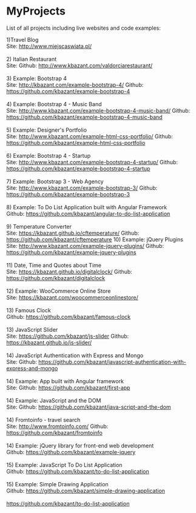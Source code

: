 # MyProjects
List of all projects including live websites and code examples:

1)Travel Blog 
<br />
Site: http://www.miejscaswiata.pl/
<br />
<br />
2) Italian Restaurant
<br />
Site: Github: http://www.kbazant.com/valdorciarestaurant/
<br />
<br />
3) Example: Bootstrap 4
<br />
Site: http://kbazant.com/example-bootstrap-4/ Github: https://github.com/kbazant/example-bootstrap-4
<br />
<br />
4) Example: Bootstrap 4 - Music Band
<br />
Site: http://www.kbazant.com/example-bootstrap-4-music-band/ Github: https://github.com/kbazant/example-bootstrap-4-music-band
<br />
<br />
5) Example: Designer's Portfolio
<br />
Site: http://www.kbazant.com/example-html-css-portfolio/ Github: https://github.com/kbazant/example-html-css-portfolio
<br />
<br />
6) Example: Bootstrap 4 - Startup
<br />
Site: http://www.kbazant.com/example-bootstrap-4-startup/ Github: https://github.com/kbazant/example-bootstrap-4-startup
<br />
<br />
7) Example: Bootstrap 3 - Web Agency
<br />
Site: http://www.kbazant.com/example-bootstrap-3/ Github: https://github.com/kbazant/example-bootstrap-3
<br />
<br />
8) Example: To Do List Application built with Angular Framework
<br />
Github: https://github.com/kbazant/angular-to-do-list-application
<br />
<br />
9) Temperature Converter
<br />
Site: https://kbazant.github.io/cftemperature/ Github: https://github.com/kbazant/cftemperature
10) Example: jQuery Plugins
<br />
Site: http://www.kbazant.com/example-jquery-plugins/ Github: https://github.com/kbazant/example-jquery-plugins
<br />
<br />
11) Date, Time and Quotes about Time
<br />
Site: https://kbazant.github.io/digitalclock/ Github: https://github.com/kbazant/digitalclock
<br />
<br />
12) Example: WooCommerce Online Store
<br />
Site: https://kbazant.com/woocommerceonlinestore/ 
<br />
<br />
13) Famous Clock
<br />
Github: https://github.com/kbazant/famous-clock
<br />
<br />
13) JavaScript Slider 
<br />
Site: https://github.com/kbazant/js-slider Github: https://kbazant.github.io/js-slider/
<br />
<br />
14) JavaScript Authentication with Express and Mongo
<br />
Site: Github: https://github.com/kbazant/javascript-authentication-with-express-and-mongo 
<br />
<br />
14) Example: App built with Angular framework
<br />
Site: Github: https://github.com/kbazant/first-app 
<br />
<br />
14) Example: JavaScript and the DOM
<br />
Site: Github: https://github.com/kbazant/java-script-and-the-dom
<br />
<br />
14) Fromtoinfo - travel search
<br />
Site: http://www.fromtoinfo.com/ Github: https://github.com/kbazant/fromtoinfo 
<br />
<br />
14) Example: jQuery library for front-end web development
<br />
Github: https://github.com/kbazant/example-jquery 
<br />
<br />
15) Example: JavaScript To Do List Application
<br />
Github: https://github.com/kbazant/to-do-list-application 
<br />
<br />
15) Example: Simple Drawing Application
<br />
Github: https://github.com/kbazant/simple-drawing-application
<br />
<br />
https://github.com/kbazant/to-do-list-application



